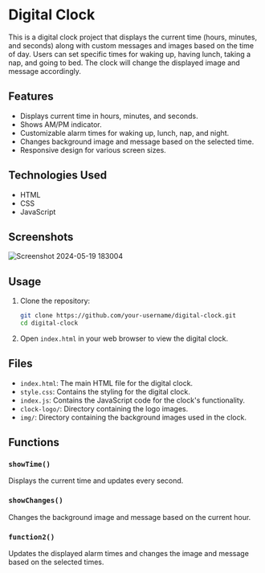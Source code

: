 # Digital Clock

This is a digital clock project that displays the current time (hours, minutes, and seconds) along with custom messages and images based on the time of day. Users can set specific times for waking up, having lunch, taking a nap, and going to bed. The clock will change the displayed image and message accordingly.

## Features

- Displays current time in hours, minutes, and seconds.
- Shows AM/PM indicator.
- Customizable alarm times for waking up, lunch, nap, and night.
- Changes background image and message based on the selected time.
- Responsive design for various screen sizes.

## Technologies Used

- HTML
- CSS
- JavaScript

## Screenshots
![Screenshot 2024-05-19 183004](https://github.com/ForamGhoghari08/Digital_Clock/assets/144684279/5f9d9f3f-90cb-4ed4-b8a2-c3124594b3f6)

## Usage

1. Clone the repository:

    ```bash
    git clone https://github.com/your-username/digital-clock.git
    cd digital-clock
    ```

2. Open `index.html` in your web browser to view the digital clock.

## Files

- `index.html`: The main HTML file for the digital clock.
- `style.css`: Contains the styling for the digital clock.
- `index.js`: Contains the JavaScript code for the clock's functionality.
- `clock-logo/`: Directory containing the logo images.
- `img/`: Directory containing the background images used in the clock.

## Functions

### `showTime()`

Displays the current time and updates every second.

### `showChanges()`

Changes the background image and message based on the current hour.

### `function2()`

Updates the displayed alarm times and changes the image and message based on the selected times.


